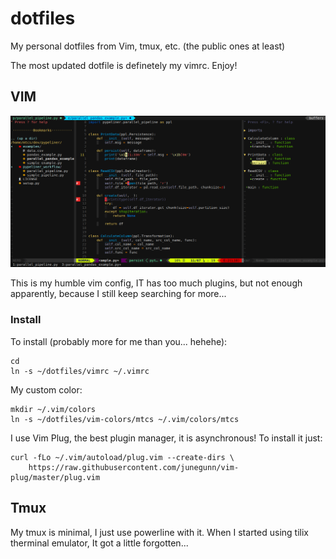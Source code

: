 # dotfiles

My personal dotfiles from Vim, tmux, etc. (the public ones at least) 

The most updated dotfile is definetely my vimrc. Enjoy!

## VIM

![My pretty Vim](https://github.com/mtcs/dotfiles/raw/master/imgs/vim.png "My pretty Vim")

This is my humble vim config, IT has too much plugins, but not enough apparently, because I still keep searching for more...

### Install

To install (probably more for me than you... hehehe):

```
cd
ln -s ~/dotfiles/vimrc ~/.vimrc
```

My custom color:

```
mkdir ~/.vim/colors
ln -s ~/dotfiles/vim-colors/mtcs ~/.vim/colors/mtcs
```

I use Vim Plug, the best plugin manager, it is asynchronous! To install it just:

```
curl -fLo ~/.vim/autoload/plug.vim --create-dirs \
    https://raw.githubusercontent.com/junegunn/vim-plug/master/plug.vim
```

## Tmux

My tmux is minimal, I just use powerline with it. When I started using tilix therminal emulator, It got a little forgotten...
